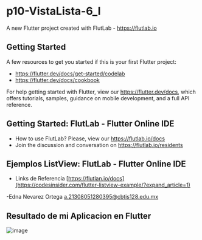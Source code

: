 # p10-VistaLista-6_I

A new Flutter project created with FlutLab - https://flutlab.io

## Getting Started

A few resources to get you started if this is your first Flutter project:

- https://flutter.dev/docs/get-started/codelab
- https://flutter.dev/docs/cookbook

For help getting started with Flutter, view our
https://flutter.dev/docs, which offers tutorials,
samples, guidance on mobile development, and a full API reference.

## Getting Started: FlutLab - Flutter Online IDE

- How to use FlutLab? Please, view our https://flutlab.io/docs
- Join the discussion and conversation on https://flutlab.io/residents

## Ejemplos ListView: FlutLab - Flutter Online IDE

- Links de Referencia [https://flutlan.io/docs](https://codesinsider.com/flutter-listview-example/?expand_article=1)

-Edna Nevarez Ortega a.21308051280395@cbtis128.edu.mx

## Resultado de mi Aplicacion en Flutter

![image](https://github.com/NevarezOrtegaEdna/p10-appList-6I/assets/143743281/515af68e-95a8-411f-880f-c16d0eb704f9)
